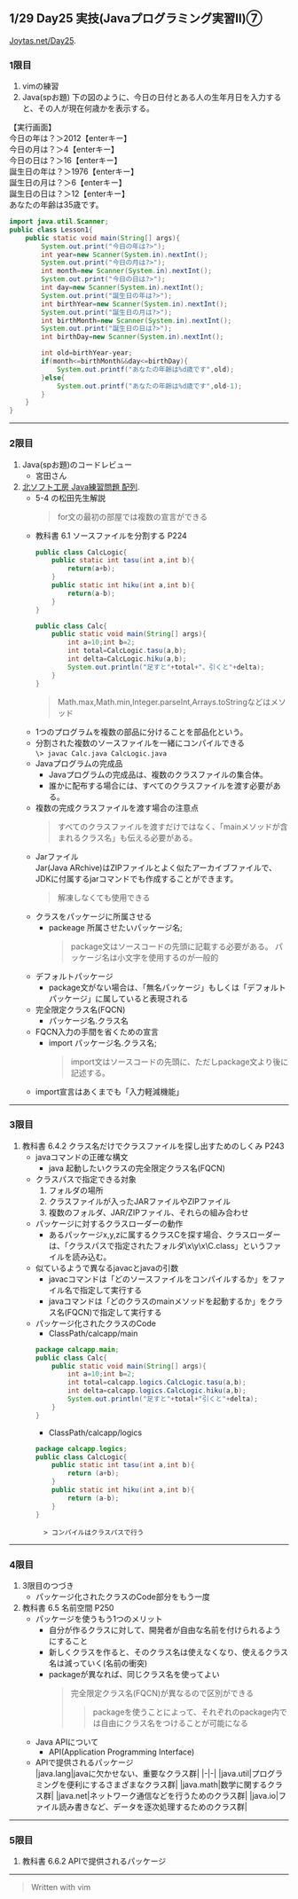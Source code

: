 ## 1/29 Day25 実技(Javaプログラミング実習Ⅱ)⑦
[Joytas.net/Day25]().
### 1限目
1. vimの練習
1. Java(spお題)
下の図のように、今日の日付とある人の生年月日を入力すると、その人が現在何歳かを表示する。

【実行画面】  
今日の年は？＞2012【enterキー】  
今日の月は？＞4【enterキー】  
今日の日は？＞16【enterキー】  
誕生日の年は？＞1976【enterキー】  
誕生日の月は？＞6【enterキー】  
誕生日の日は？＞12【enterキー】  
あなたの年齢は35歳です。
~~~java
import java.util.Scanner;
public class Lesson1{
	public static void main(String[] args){
		System.out.print("今日の年は?>");
		int year=new Scanner(System.in).nextInt();
		System.out.print("今日の月は?>");
		int month=new Scanner(System.in).nextInt();
		System.out.print("今日の日は?>");
		int day=new Scanner(System.in).nextInt();
		System.out.print("誕生日の年は?>");
		int birthYear=new Scanner(System.in).nextInt();
		System.out.print("誕生日の月は?>");
		int birthMonth=new Scanner(System.in).nextInt();
		System.out.print("誕生日の日は?>");
		int birthDay=new Scanner(System.in).nextInt();

		int old=birthYear-year;
		if(month<=birthMonth&&day<=birthDay){
			System.out.printf("あなたの年齢は%d歳です",old);
		}else{
			System.out.printf("あなたの年齢は%d歳です",old-1);
		}
	}
}
~~~
---
### 2限目
1. Java(spお題)のコードレビュー
	- 宮田さん
1. [北ソフト工房 Java練習問題 配列](http://kitako.tokyo/lib/JavaExercise.aspx?id=105).
	- 5-4 の松田先生解説
		> for文の最初の部屋では複数の宣言ができる
	- 教科書 6.1 ソースファイルを分割する P224
		~~~java
		public class CalcLogic{
			public static int tasu(int a,int b){
				return(a+b);
			}
			public static int hiku(int a,int b){
				return(a-b);
			}
		}
		~~~
		~~~java
		public class Calc{
			public static void main(String[] args){
				int a=10;int b=2;
				int total=CalcLogic.tasu(a,b);
				int delta=CalcLogic.hiku(a,b);
				System.out.println("足すと"+total+"、引くと"+delta);
			}
		}
		~~~
		> Math.max,Math.min,Integer.parseInt,Arrays.toStringなどはメソッド
	- 1つのプログラムを複数の部品に分けることを部品化という。
	- 分割された複数のソースファイルを一緒にコンパイルできる  
		`\> javac Calc.java CalcLogic.java`
	- Javaプログラムの完成品
		- Javaプログラムの完成品は、複数のクラスファイルの集合体。
		- 誰かに配布する場合には、すべてのクラスファイルを渡す必要がある。
	- 複数の完成クラスファイルを渡す場合の注意点
		> すべてのクラスファイルを渡すだけではなく、「mainメソッドが含まれるクラス名」も伝える必要がある。
	- Jarファイル  
		Jar(Java ARchive)はZIPファイルとよく似たアーカイブファイルで、JDKに付属するjarコマンドでも作成することができます。
		> 解凍しなくても使用できる
	- クラスをパッケージに所属させる
		- packeage 所属させたいパッケージ名;
			> package文はソースコードの先頭に記載する必要がある。
			> パッケージ名は小文字を使用するのが一般的
	- デフォルトパッケージ
		- package文がない場合は、「無名パッケージ」もしくは「デフォルトパッケージ」に属していると表現される
	- 完全限定クラス名(FQCN)
		- パッケージ名.クラス名
	- FQCN入力の手間を省くための宣言
		- import パッケージ名.クラス名;
			> import文はソースコードの先頭に、ただしpackage文より後に記述する。
	- import宣言はあくまでも「入力軽減機能」
---
### 3限目
1. 教科書 6.4.2 クラス名だけでクラスファイルを探し出すためのしくみ P243
	- javaコマンドの正確な構文
		- java 起動したいクラスの完全限定クラス名(FQCN)
	- クラスパスで指定できる対象
		1. フォルダの場所
		1. クラスファイルが入ったJARファイルやZIPファイル
		1. 複数のフォルダ、JAR/ZIPファイル、それらの組み合わせ
	- パッケージに対するクラスローダーの動作
		- あるパッケージx,y,zに属するクラスCを探す場合、クラスローダーは、「クラスパスで指定されたフォルダ\x\y\x\C.class」というファイルを読み込む。
	- 似ているようで異なるjavacとjavaの引数
		- javacコマンドは「どのソースファイルをコンパイルするか」をファイル名で指定して実行する
		- javaコマンドは「どのクラスのmainメソッドを起動するか」をクラス名(FQCN)で指定して実行する
	- パッケージ化されたクラスのCode
		- ClassPath/calcapp/main
		~~~java
		package calcapp.main;
		public class Calc{
			public static void main(String[] args){
				int a=10;int b=2;
				int total=calcapp.logics.CalcLogic.tasu(a,b);
				int delta=calcapp.logics.CalcLogic.hiku(a,b);
				System.out.println("足すと"+total+"引くと"+delta);
			}
		}
		~~~
		- ClassPath/calcapp/logics
		~~~java
		package calcapp.logics;
		public class CalcLogic{
			public static int tasu(int a,int b){
				return (a+b);
			}
			public static int hiku(int a,int b){
				return (a-b);
			}
		}
		~~~
			> コンパイルはクラスパスで行う
---
### 4限目
1. 3限目のつづき
	- パッケージ化されたクラスのCode部分をもう一度
1. 教科書 6.5 名前空間 P250
	- パッケージを使うもう1つのメリット
		- 自分が作るクラスに対して、開発者が自由な名前を付けられるようにすること
		- 新しくクラスを作ると、そのクラス名は使えなくなり、使えるクラス名は減っていく(名前の衝突)
		- packageが異なれば、同じクラス名を使ってよい
			> 完全限定クラス名(FQCN)が異なるので区別ができる
			>> packageを使うことによって、それぞれのpackage内では自由にクラス名をつけることが可能になる
	- Java APIについて
		- API(Application Programming Interface)
	- APIで提供されるパッケージ  
	|java.lang|javaに欠かせない、重要なクラス群|
	|-|-|
	|java.util|プログラミングを便利にするさまざまなクラス群|
	|java.math|数学に関するクラス群|
	|java.net|ネットワーク通信などを行うためのクラス群|
	|java.io|ファイル読み書きなど、データを逐次処理するためのクラス群|
---
### 5限目
1. 教科書 6.6.2 APIで提供されるパッケージ
---
> Written with vim
